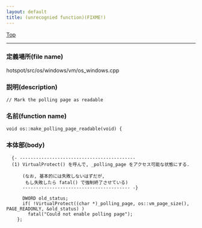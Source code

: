```yaml
---
layout: default
title: (unrecognied function)(FIXME!)
---
```

[Top](../index.html)

--- 
### 定義場所(file name)
hotspot/src/os/windows/vm/os_windows.cpp
### 説明(description)

```
// Mark the polling page as readable
```

### 名前(function name)
```
void os::make_polling_page_readable(void) {
```

### 本体部(body)
```
  {- -------------------------------------------
  (1) VirtualProtect() を呼んで, _polling_page をアクセス可能な状態にする.
    
      (なお, 基本的には失敗しないはずだが, 
       もし失敗したら fatal() で強制終了させている)
      ---------------------------------------- -}

	  DWORD old_status;
	  if( !VirtualProtect((char *)_polling_page, os::vm_page_size(), PAGE_READONLY, &old_status) )
	    fatal("Could not enable polling page");
	};
	
```


